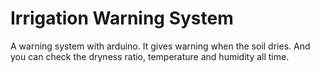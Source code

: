 # Irrigation Warning System
A warning system with arduino. It gives warning when the soil dries. And you can check the dryness ratio, temperature and humidity all time.
